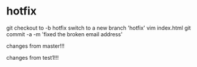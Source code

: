 # hotfix
git checkout to -b hotfix
switch to a new branch 'hotfix'
vim index.html
git commit -a -m 'fixed the broken email address'

changes from master!!!

changes from test1!!!
